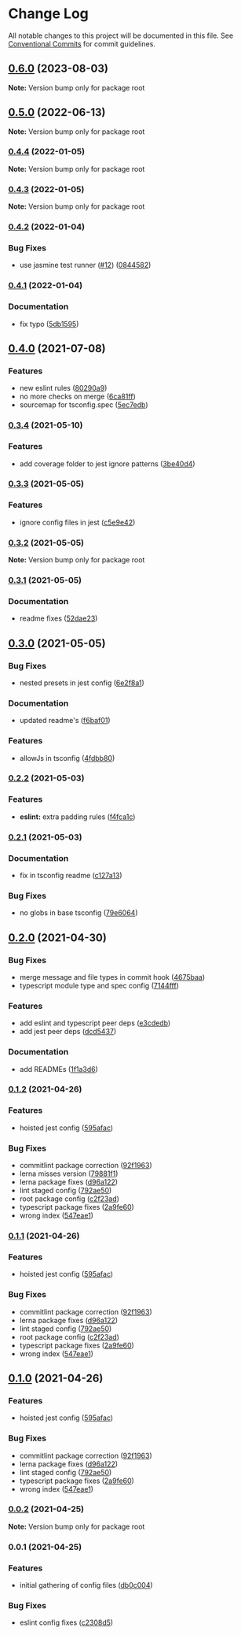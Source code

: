 # Change Log

All notable changes to this project will be documented in this file.
See [Conventional Commits](https://conventionalcommits.org) for commit guidelines.

## [0.6.0](https://github.com/useid/coding-assets/compare/v0.5.0...v0.6.0) (2023-08-03)

**Note:** Version bump only for package root





## [0.5.0](https://github.com/digita-ai/dgt-config/compare/v0.4.4...v0.5.0) (2022-06-13)

**Note:** Version bump only for package root





### [0.4.4](https://github.com/digita-ai/dgt-config/compare/v0.4.3...v0.4.4) (2022-01-05)

**Note:** Version bump only for package root





### [0.4.3](https://github.com/digita-ai/dgt-config/compare/v0.4.2...v0.4.3) (2022-01-05)

**Note:** Version bump only for package root





### [0.4.2](https://github.com/digita-ai/dgt-config/compare/v0.4.1...v0.4.2) (2022-01-04)


### **Bug Fixes**

* use jasmine test runner ([#12](https://github.com/digita-ai/dgt-config/issues/12)) ([0844582](https://github.com/digita-ai/dgt-config/commit/08445820b5bd8af9ca5b7587e39f0068cc4029d1))



### [0.4.1](https://github.com/digita-ai/dgt-config/compare/v0.4.0...v0.4.1) (2022-01-04)


### **Documentation**

* fix typo ([5db1595](https://github.com/digita-ai/dgt-config/commit/5db1595b8a4e9c11fc6fd5e7d69cf4798328078f))



## [0.4.0](https://github.com/digita-ai/dgt-config/compare/v0.3.4...v0.4.0) (2021-07-08)


### **Features**

* new eslint rules ([80290a9](https://github.com/digita-ai/dgt-config/commit/80290a905c702f02c40f2ad30c21376f87aecfc4))
* no more checks on merge ([6ca81ff](https://github.com/digita-ai/dgt-config/commit/6ca81ff2d7364507706d4aeb9ede0a4836448aa9))
* sourcemap for tsconfig.spec ([5ec7edb](https://github.com/digita-ai/dgt-config/commit/5ec7edb0fb1d7ac6b74c025ae3c1e3a8692a90c2))



### [0.3.4](https://github.com/digita-ai/dgt-config/compare/v0.3.3...v0.3.4) (2021-05-10)


### **Features**

* add coverage folder to jest ignore patterns ([3be40d4](https://github.com/digita-ai/dgt-config/commit/3be40d44a931ec3904fbe48228f2c361600f5965))



### [0.3.3](https://github.com/digita-ai/dgt-config/compare/v0.3.2...v0.3.3) (2021-05-05)


### **Features**

* ignore config files in jest ([c5e9e42](https://github.com/digita-ai/dgt-config/commit/c5e9e42f29bb9d221ed7ba19daa30dd5d67c68b0))



### [0.3.2](https://github.com/digita-ai/dgt-config/compare/v0.3.1...v0.3.2) (2021-05-05)

**Note:** Version bump only for package root





### [0.3.1](https://github.com/digita-ai/dgt-config/compare/v0.3.0...v0.3.1) (2021-05-05)


### **Documentation**

* readme fixes ([52dae23](https://github.com/digita-ai/dgt-config/commit/52dae232d9fe144ab8808f509172c605632c6dc5))



## [0.3.0](https://github.com/digita-ai/dgt-config/compare/v0.2.2...v0.3.0) (2021-05-05)


### **Bug Fixes**

* nested presets in jest config ([6e2f8a1](https://github.com/digita-ai/dgt-config/commit/6e2f8a1bc2f97764c7b7db6558cb8a410adb11d1))


### **Documentation**

* updated readme's ([f6baf01](https://github.com/digita-ai/dgt-config/commit/f6baf01649dfc3bf6bc0d918d34d687350413ee7))


### **Features**

* allowJs in tsconfig ([4fdbb80](https://github.com/digita-ai/dgt-config/commit/4fdbb80a68eddf9171b050025dce6de77257293f))



### [0.2.2](https://github.com/digita-ai/dgt-config/compare/v0.2.1...v0.2.2) (2021-05-03)


### **Features**

* **eslint:** extra padding rules ([f4fca1c](https://github.com/digita-ai/dgt-config/commit/f4fca1cb2c8446f2eee97794159f042ccb15bc0a))



### [0.2.1](https://github.com/digita-ai/dgt-config/compare/v0.2.0...v0.2.1) (2021-05-03)


### **Documentation**

* fix in tsconfig readme ([c127a13](https://github.com/digita-ai/dgt-config/commit/c127a13dd2d242d0a75e7074e6dfa0e41e825b96))


### **Bug Fixes**

* no globs in base tsconfig ([79e6064](https://github.com/digita-ai/dgt-config/commit/79e6064fa0bf61a17a147bd356dbc66ff5cb9029))



## [0.2.0](https://github.com/digita-ai/dgt-config/compare/v0.1.2...v0.2.0) (2021-04-30)


### **Bug Fixes**

* merge message and file types in commit hook ([4675baa](https://github.com/digita-ai/dgt-config/commit/4675baabc86c94706bcf8f0692e46f65175af4cd))
* typescript module type and spec config ([7144fff](https://github.com/digita-ai/dgt-config/commit/7144fff22e336f3e6ec98692866932c483c865ac))


### **Features**

* add eslint and typescript peer deps ([e3cdedb](https://github.com/digita-ai/dgt-config/commit/e3cdedb7bf341526b822af743844aca38de81db3))
* add jest peer deps ([dcd5437](https://github.com/digita-ai/dgt-config/commit/dcd54371d53d87eb04d5326515b5f562e3078d52))


### **Documentation**

* add READMEs ([1f1a3d6](https://github.com/digita-ai/dgt-config/commit/1f1a3d666b0dec23643a4b8ad8d13e9dca5d25cf))



### [0.1.2](https://github.com/digita-ai/dgt-config/compare/v0.0.2...v0.1.2) (2021-04-26)


### **Features**

* hoisted jest config ([595afac](https://github.com/digita-ai/dgt-config/commit/595afacb4cba5b28d54324267cbd4dfce9ea4ecc))


### **Bug Fixes**

* commitlint package correction ([92f1963](https://github.com/digita-ai/dgt-config/commit/92f1963a89de71b55e9c12e70c08491a7997da32))
* lerna misses version ([79881f1](https://github.com/digita-ai/dgt-config/commit/79881f15e7edefb353ce4e4c9e55e7ad48a1a654))
* lerna package fixes ([d96a122](https://github.com/digita-ai/dgt-config/commit/d96a122b1e686766eeebb9996336d39eabdee21b))
* lint staged config ([792ae50](https://github.com/digita-ai/dgt-config/commit/792ae50627ec19e4bb0aed484860ac7dc3f1f812))
* root package config ([c2f23ad](https://github.com/digita-ai/dgt-config/commit/c2f23ad1d07e0855bf8aa5c7f8f410fbfa43e920))
* typescript package fixes ([2a9fe60](https://github.com/digita-ai/dgt-config/commit/2a9fe60d5dac27422a185b3ac7e30a0b33aa57af))
* wrong index ([547eae1](https://github.com/digita-ai/dgt-config/commit/547eae1cabd0908282c671e6d6b0aa4663309ca7))



### [0.1.1](https://github.com/digita-ai/dgt-config/compare/v0.0.2...v0.1.1) (2021-04-26)


### **Features**

* hoisted jest config ([595afac](https://github.com/digita-ai/dgt-config/commit/595afacb4cba5b28d54324267cbd4dfce9ea4ecc))


### **Bug Fixes**

* commitlint package correction ([92f1963](https://github.com/digita-ai/dgt-config/commit/92f1963a89de71b55e9c12e70c08491a7997da32))
* lerna package fixes ([d96a122](https://github.com/digita-ai/dgt-config/commit/d96a122b1e686766eeebb9996336d39eabdee21b))
* lint staged config ([792ae50](https://github.com/digita-ai/dgt-config/commit/792ae50627ec19e4bb0aed484860ac7dc3f1f812))
* root package config ([c2f23ad](https://github.com/digita-ai/dgt-config/commit/c2f23ad1d07e0855bf8aa5c7f8f410fbfa43e920))
* typescript package fixes ([2a9fe60](https://github.com/digita-ai/dgt-config/commit/2a9fe60d5dac27422a185b3ac7e30a0b33aa57af))
* wrong index ([547eae1](https://github.com/digita-ai/dgt-config/commit/547eae1cabd0908282c671e6d6b0aa4663309ca7))



## [0.1.0](https://github.com/digita-ai/dgt-config/compare/v0.0.2...v0.1.0) (2021-04-26)


### **Features**

* hoisted jest config ([595afac](https://github.com/digita-ai/dgt-config/commit/595afacb4cba5b28d54324267cbd4dfce9ea4ecc))


### **Bug Fixes**

* commitlint package correction ([92f1963](https://github.com/digita-ai/dgt-config/commit/92f1963a89de71b55e9c12e70c08491a7997da32))
* lerna package fixes ([d96a122](https://github.com/digita-ai/dgt-config/commit/d96a122b1e686766eeebb9996336d39eabdee21b))
* lint staged config ([792ae50](https://github.com/digita-ai/dgt-config/commit/792ae50627ec19e4bb0aed484860ac7dc3f1f812))
* typescript package fixes ([2a9fe60](https://github.com/digita-ai/dgt-config/commit/2a9fe60d5dac27422a185b3ac7e30a0b33aa57af))
* wrong index ([547eae1](https://github.com/digita-ai/dgt-config/commit/547eae1cabd0908282c671e6d6b0aa4663309ca7))



### [0.0.2](https://github.com/digita-ai/dgt-config/compare/v0.0.1...v0.0.2) (2021-04-25)

**Note:** Version bump only for package root





### 0.0.1 (2021-04-25)


### **Features**

* initial gathering of config files ([db0c004](https://github.com/digita-ai/dgt-config/commit/db0c004a8803adbc2ec830165855630d971af4b9))


### **Bug Fixes**

* eslint config fixes ([c2308d5](https://github.com/digita-ai/dgt-config/commit/c2308d51273f3deb57040481a2252eb18a329b0b))
